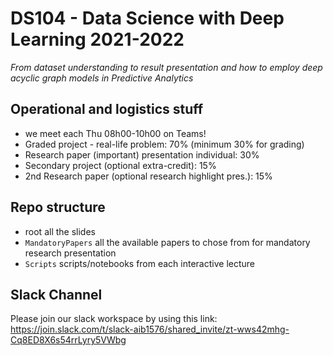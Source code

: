 # DS104 - Data Science with Deep Learning 2021-2022
_From dataset understanding to result presentation and how to employ deep acyclic graph models in Predictive Analytics_

## Operational and logistics stuff
 - we meet each Thu 08h00-10h00 on Teams!
 - Graded project - real-life problem: 70% (minimum 30% for grading)
 - Research paper (important) presentation individual: 30%
 - Secondary project (optional extra-credit): 15%
 - 2nd Research paper (optional research highlight pres.): 15%

## Repo structure
 - root all the slides
 - `MandatoryPapers` all the available papers to chose from for mandatory research presentation
 - `Scripts` scripts/notebooks from each interactive lecture 
 
## Slack Channel
Please join our slack workspace by using this link: https://join.slack.com/t/slack-aib1576/shared_invite/zt-wws42mhg-Cq8ED8X6s54rrLyry5VWbg
